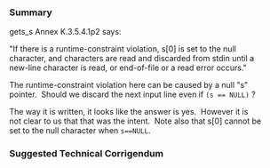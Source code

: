 ### Summary

gets\_s Annex K.3.5.4.1p2 says:  

"If there is a runtime-constraint violation, s\[0] is set to the null  
character, and characters are read and discarded from stdin until a  
new-line character is read, or end-of-file or a read error occurs."  

The runtime-constraint violation here can be caused by a null "s"  
pointer.  Should we discard the next input line even if `(s == NULL)` ?  

The way it is written, it looks like the answer is yes.  However it is  
not clear to us that that was the intent.  Note also that s\[0] cannot be  
set to the null character when `s==NULL`.

### Suggested Technical Corrigendum
